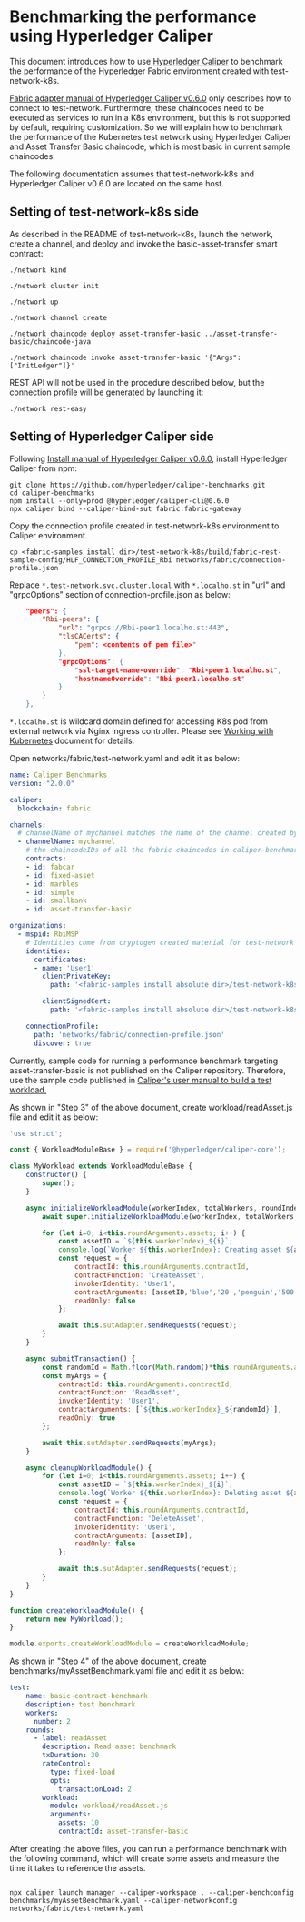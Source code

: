 # Benchmarking the performance using Hyperledger Caliper

This document introduces how to use [Hyperledger Caliper](https://hyperledger.github.io/caliper/) to benchmark the performance of the Hyperledger Fabric environment created with test-network-k8s.

[Fabric adapter manual of Hyperledger Caliper v0.6.0](https://hyperledger.github.io/caliper/v0.6.0/fabric-config/new/) only describes how to connect to test-network. Furthermore, these chaincodes need to be executed as services to run in a K8s environment, but this is not supported by default, requiring customization. So we will explain how to benchmark the performance of the Kubernetes test network using Hyperledger Caliper and Asset Transfer Basic chaincode, which is most basic in current sample chaincodes.

The following documentation assumes that test-network-k8s and Hyperledger Caliper v0.6.0 are located on the same host.

## Setting of test-network-k8s side

As described in the README of test-network-k8s, launch the network, create a channel, and deploy and invoke the basic-asset-transfer smart contract:

```shell
./network kind

./network cluster init

./network up

./network channel create

./network chaincode deploy asset-transfer-basic ../asset-transfer-basic/chaincode-java

./network chaincode invoke asset-transfer-basic '{"Args":["InitLedger"]}'
```

REST API will not be used in the procedure described below, but the connection profile will be generated by launching it: 
```shell
./network rest-easy
```

## Setting of Hyperledger Caliper side

Following [Install manual of Hyperledger Caliper v0.6.0](https://hyperledger.github.io/caliper/v0.6.0/installing-caliper/), install Hyperledger Caliper from npm:

```shell
git clone https://github.com/hyperledger/caliper-benchmarks.git
cd caliper-benchmarks
npm install --only=prod @hyperledger/caliper-cli@0.6.0
npx caliper bind --caliper-bind-sut fabric:fabric-gateway
```

Copy the connection profile created in test-network-k8s environment to Caliper environment.

```shell
cp <fabric-samples install dir>/test-network-k8s/build/fabric-rest-sample-config/HLF_CONNECTION_PROFILE_Rbi networks/fabric/connection-profile.json
```
Replace `*.test-network.svc.cluster.local` with `*.localho.st` in "url" and "grpcOptions" section of connection-profile.json as below:

```json
    "peers": {
        "Rbi-peers": {
            "url": "grpcs://Rbi-peer1.localho.st:443",
            "tlsCACerts": {
                "pem": <contents of pem file>"
            },
            "grpcOptions": {
                "ssl-target-name-override": "Rbi-peer1.localho.st",
                "hostnameOverride": "Rbi-peer1.localho.st"
            }
        }
    },
```
`*.localho.st` is wildcard domain defined for accessing K8s pod from external network via Nginx ingress controller. Please see [Working with Kubernetes](KUBERNETES.md) document for details.

Open networks/fabric/test-network.yaml and edit it as below:


```yaml
name: Caliper Benchmarks
version: "2.0.0"

caliper:
  blockchain: fabric

channels:
  # channelName of mychannel matches the name of the channel created by test network
  - channelName: mychannel
    # the chaincodeIDs of all the fabric chaincodes in caliper-benchmarks
    contracts:
    - id: fabcar
    - id: fixed-asset
    - id: marbles
    - id: simple
    - id: smallbank
    - id: asset-transfer-basic

organizations:
  - mspid: RbiMSP
    # Identities come from cryptogen created material for test-network
    identities:
      certificates:
      - name: 'User1'
        clientPrivateKey:
          path: '<fabric-samples install absolute dir>/test-network-k8s/build/enrollments/Rbi/users/Rbiadmin/msp/keystore/key.pem'

        clientSignedCert:
          path: '<fabric-samples install absolute dir>/test-network-k8s/build/enrollments/Rbi/users/Rbiadmin/msp/signcerts/cert.pem'

    connectionProfile:
      path: 'networks/fabric/connection-profile.json'
      discover: true
```

Currently, sample code for running a performance benchmark targeting asset-transfer-basic is not published on the Caliper repository. Therefore, use the sample code published in [Caliper's user manual to build a test workload.](https://hyperledger.github.io/caliper/vNext/fabric-tutorial/tutorials-fabric-existing/)


As shown in "Step 3" of the above document, create workload/readAsset.js file and edit it as below:


```javascript
'use strict';

const { WorkloadModuleBase } = require('@hyperledger/caliper-core');

class MyWorkload extends WorkloadModuleBase {
    constructor() {
        super();
    }

    async initializeWorkloadModule(workerIndex, totalWorkers, roundIndex, roundArguments, sutAdapter, sutContext) {
        await super.initializeWorkloadModule(workerIndex, totalWorkers, roundIndex, roundArguments, sutAdapter, sutContext);

        for (let i=0; i<this.roundArguments.assets; i++) {
            const assetID = `${this.workerIndex}_${i}`;
            console.log(`Worker ${this.workerIndex}: Creating asset ${assetID}`);
            const request = {
                contractId: this.roundArguments.contractId,
                contractFunction: 'CreateAsset',
                invokerIdentity: 'User1',
                contractArguments: [assetID,'blue','20','penguin','500'],
                readOnly: false
            };

            await this.sutAdapter.sendRequests(request);
        }
    }

    async submitTransaction() {
        const randomId = Math.floor(Math.random()*this.roundArguments.assets);
        const myArgs = {
            contractId: this.roundArguments.contractId,
            contractFunction: 'ReadAsset',
            invokerIdentity: 'User1',
            contractArguments: [`${this.workerIndex}_${randomId}`],
            readOnly: true
        };

        await this.sutAdapter.sendRequests(myArgs);
    }

    async cleanupWorkloadModule() {
        for (let i=0; i<this.roundArguments.assets; i++) {
            const assetID = `${this.workerIndex}_${i}`;
            console.log(`Worker ${this.workerIndex}: Deleting asset ${assetID}`);
            const request = {
                contractId: this.roundArguments.contractId,
                contractFunction: 'DeleteAsset',
                invokerIdentity: 'User1',
                contractArguments: [assetID],
                readOnly: false
            };

            await this.sutAdapter.sendRequests(request);
        }
    }
}

function createWorkloadModule() {
    return new MyWorkload();
}

module.exports.createWorkloadModule = createWorkloadModule;
```

As shown in "Step 4" of the above document, create benchmarks/myAssetBenchmark.yaml file and edit it as below:


```yaml
test:
    name: basic-contract-benchmark
    description: test benchmark
    workers:
      number: 2
    rounds:
      - label: readAsset
        description: Read asset benchmark
        txDuration: 30
        rateControl:
          type: fixed-load
          opts:
            transactionLoad: 2
        workload:
          module: workload/readAsset.js
          arguments:
            assets: 10
            contractId: asset-transfer-basic
```

After creating the above files, you can run a performance benchmark with the following command, which will create some assets and measure the time it takes to reference the assets.

```shell

npx caliper launch manager --caliper-workspace . --caliper-benchconfig benchmarks/myAssetBenchmark.yaml --caliper-networkconfig networks/fabric/test-network.yaml
```
